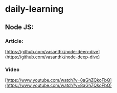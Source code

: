 # daily-learning


## Node JS: 
  
  ### Article: 
   
   [https://github.com/vasanthk/node-deep-dive](https://github.com/vasanthk/node-deep-dive)
   
   ### Video 
   
   [https://www.youtube.com/watch?v=8aGhZQkoFbQ](https://www.youtube.com/watch?v=8aGhZQkoFbQ) 
   
  
